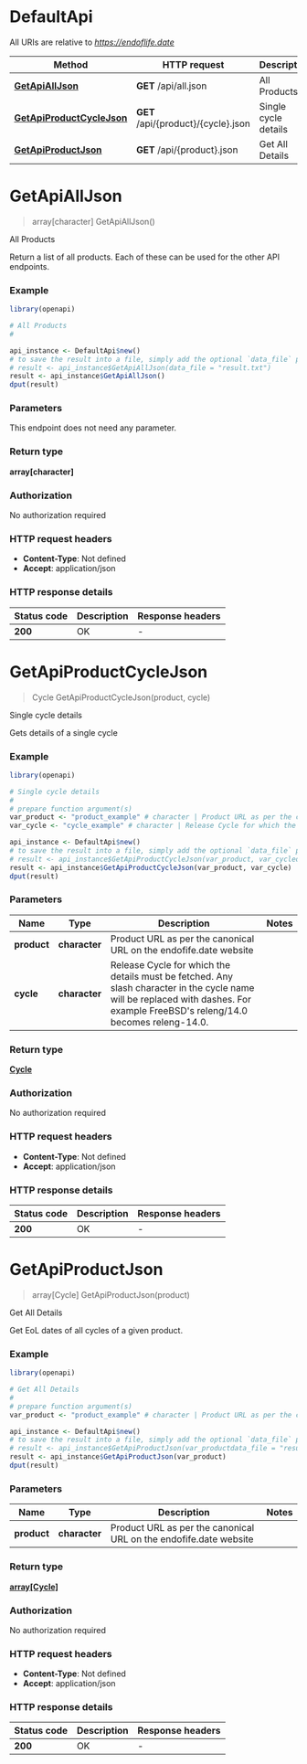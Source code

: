 # DefaultApi

All URIs are relative to *https://endoflife.date*

Method | HTTP request | Description
------------- | ------------- | -------------
[**GetApiAllJson**](DefaultApi.md#GetApiAllJson) | **GET** /api/all.json | All Products
[**GetApiProductCycleJson**](DefaultApi.md#GetApiProductCycleJson) | **GET** /api/{product}/{cycle}.json | Single cycle details
[**GetApiProductJson**](DefaultApi.md#GetApiProductJson) | **GET** /api/{product}.json | Get All Details


# **GetApiAllJson**
> array[character] GetApiAllJson()

All Products

Return a list of all products. Each of these can be used for the other API endpoints.

### Example
```R
library(openapi)

# All Products
#

api_instance <- DefaultApi$new()
# to save the result into a file, simply add the optional `data_file` parameter, e.g.
# result <- api_instance$GetApiAllJson(data_file = "result.txt")
result <- api_instance$GetApiAllJson()
dput(result)
```

### Parameters
This endpoint does not need any parameter.

### Return type

**array[character]**

### Authorization

No authorization required

### HTTP request headers

 - **Content-Type**: Not defined
 - **Accept**: application/json

### HTTP response details
| Status code | Description | Response headers |
|-------------|-------------|------------------|
| **200** | OK |  -  |

# **GetApiProductCycleJson**
> Cycle GetApiProductCycleJson(product, cycle)

Single cycle details

Gets details of a single cycle

### Example
```R
library(openapi)

# Single cycle details
#
# prepare function argument(s)
var_product <- "product_example" # character | Product URL as per the canonical URL on the endofife.date website
var_cycle <- "cycle_example" # character | Release Cycle for which the details must be fetched. Any slash character in the cycle name will be replaced with dashes. For example FreeBSD's releng/14.0 becomes releng-14.0.

api_instance <- DefaultApi$new()
# to save the result into a file, simply add the optional `data_file` parameter, e.g.
# result <- api_instance$GetApiProductCycleJson(var_product, var_cycledata_file = "result.txt")
result <- api_instance$GetApiProductCycleJson(var_product, var_cycle)
dput(result)
```

### Parameters

Name | Type | Description  | Notes
------------- | ------------- | ------------- | -------------
 **product** | **character**| Product URL as per the canonical URL on the endofife.date website | 
 **cycle** | **character**| Release Cycle for which the details must be fetched. Any slash character in the cycle name will be replaced with dashes. For example FreeBSD&#39;s releng/14.0 becomes releng-14.0. | 

### Return type

[**Cycle**](cycle.md)

### Authorization

No authorization required

### HTTP request headers

 - **Content-Type**: Not defined
 - **Accept**: application/json

### HTTP response details
| Status code | Description | Response headers |
|-------------|-------------|------------------|
| **200** | OK |  -  |

# **GetApiProductJson**
> array[Cycle] GetApiProductJson(product)

Get All Details

Get EoL dates of all cycles of a given product.

### Example
```R
library(openapi)

# Get All Details
#
# prepare function argument(s)
var_product <- "product_example" # character | Product URL as per the canonical URL on the endofife.date website

api_instance <- DefaultApi$new()
# to save the result into a file, simply add the optional `data_file` parameter, e.g.
# result <- api_instance$GetApiProductJson(var_productdata_file = "result.txt")
result <- api_instance$GetApiProductJson(var_product)
dput(result)
```

### Parameters

Name | Type | Description  | Notes
------------- | ------------- | ------------- | -------------
 **product** | **character**| Product URL as per the canonical URL on the endofife.date website | 

### Return type

[**array[Cycle]**](cycle.md)

### Authorization

No authorization required

### HTTP request headers

 - **Content-Type**: Not defined
 - **Accept**: application/json

### HTTP response details
| Status code | Description | Response headers |
|-------------|-------------|------------------|
| **200** | OK |  -  |

